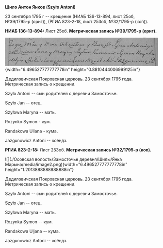 **Шило Антон Янков (Szyło Antoni)**

23 сентября 1795 г -- крещение (НИАБ 136-13-894, лист 25об, №39/1795-р
(ориг)), (РГИА 823-2-18, лист 253об, №32/1795-р (коп)).

**НИАБ 136-13-894:** Лист 25об. **Метрическая запись №39/1795-р
(ориг).**

![](./media/0f6b764ebc28b5f4bf29f5c6634fd0dba1979276.png){width="6.496527777777778in"
height="0.8810444006999125in"}

Дедиловичская Покровская церковь. 23 сентября 1795 года. Метрическая
запись о крещении.

Szyło Antoni -- сын родителей с деревни Замосточье.

Szyło Jan -- отец.

Szyłowa Maryna -- мать.

Rozynko Symon - кум.

Randakowa Ullana - кума.

Jazgunowicz Antoni -- ксёндз.

**РГИА 823-2-18:** Лист 253об. **Метрическая запись №32/1795-р (коп).**

![](./Осовская волость/Замосточье деревня/Шилы/Янка Марына/media/image2.png){width="6.496527777777778in"
height="1.2013888888888888in"}

Дедиловичская Покровская церковь. 23 сентября 1795 года. Метрическая
запись о крещении.

Szyło Antoni -- сын родителей с деревни Замосточье.

Szyło Jan -- отец.

Szyłowa Maryna -- мать.

Rozynka Symon -- кум.

Randakowa Uljana -- кума.

Jazgunowicz Antoni -- ксёндз.
